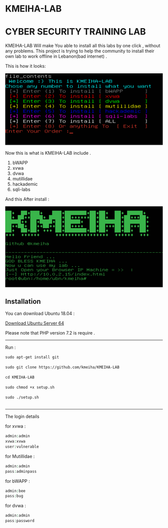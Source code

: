 # KMEIHA-LAB 
# CYBER SECURITY TRAINING LAB 

KMEIHA-LAB Will make You able to install all this labs by one click , without any problems.
This project is trying to help the community  to install their own lab to work offline in Lebanon(bad internet) .

This is how it looks:

![alt text](https://github.com/kmeiha/KMEIHA-LAB/blob/main/imgs/1.png "Pic 1")

Now this is what is KMEIHA-LAB include .

1. bWAPP
2. xvwa
3. dvwa
4. mutillidae
5. hackademic
6. sqli-labs

And this After install :

![alt text](https://github.com/kmeiha/KMEIHA-LAB/blob/main/imgs/2.png "Pic 1")

## Installation

You can download Ubuntu 18.04  :

[Download Ubuntu Server 64](https://releases.ubuntu.com/bionic/ubuntu-18.04.6-live-server-amd64.iso)

Please note that PHP version 7.2 is require .

------------------------------
Run :

```
sudo apt-get install git

sudo git clone https://github.com/kmeiha/KMEIHA-LAB

cd KMEIHA-LAB

sudo chmod +x setup.sh

sudo ./setup.sh


```

------------------------------

The login details

for xvwa :
```php
admin:admin
xvwa:xvwa
user:vulnerable
```
for Mutillidae :
```php
admin:admin
pass:adminpass
```
for bWAPP :
```php
admin:bee
pass:bug
```
for dvwa :
```php
admin:admin
pass:password
```

